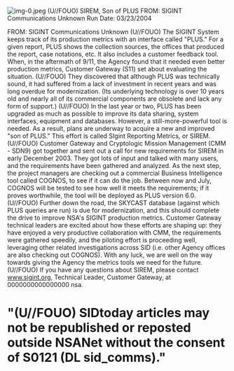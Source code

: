 ![img-0.jpeg](img-0.jpeg)
(U//FOUO) SIREM, Son of PLUS
FROM: SIGINT Communications
Unknown
Run Date: 03/23/2004

FROM: SIGINT Communications
Unknown
(U//FOUO) The SIGINT System keeps track of its production metrics with an interface called "PLUS." For a given report, PLUS shows the collection sources, the offices that produced the report, case notations, etc. It also includes a customer feedback tool. When, in the aftermath of 9/11, the Agency found that it needed even better production metrics, Customer Gateway (S11) set about evaluating the situation.
(U//FOUO) They discovered that although PLUS was technically sound, it had suffered from a lack of investment in recent years and was long overdue for modernization. (Its underlying technology is over 10 years old and nearly all of its commercial components are obsolete and lack any form of support.)
(U//FOUO) In the last year or two, PLUS has been upgraded as much as possible to improve its data sharing, system interfaces, equipment and databases. However, a still-more-powerful tool is needed. As a result, plans are underway to acquire a new and improved "son of PLUS." This effort is called SIgint Reporting Metrics, or SIREM.
(U//FOUO) Customer Gateway and Cryptologic Mission Management (CMM - SDN9) got together and sent out a call for new requirements for SIREM in early December 2003. They got lots of input and talked with many users, and the requirements have been gathered and analyzed. As the next step, the project managers are checking out a commercial Business Intelligence tool called COGNOS, to see if it can do the job. Between now and July, COGNOS will be tested to see how well it meets the requirements; if it proves worthwhile, the tool will be deployed as PLUS version 6.0.
(U//FOUO) Further down the road, the SKYCAST database (against which PLUS queries are run) is due for modernization, and this should complete the drive to improve NSA's SIGINT production metrics. Customer Gateway technical leaders are excited about how these efforts are shaping up: they have enjoyed a very productive collaboration with CMM, the requirements were gathered speedily, and the piloting effort is proceeding well, leveraging other related investigations across SID (i.e. other Agency offices are also checking out COGNOS). With any luck, we are well on the way towards giving the Agency the metrics tools we need for the future.
(U//FOUO) If you have any questions about SIREM, please contact www.sigint.org, Technical Leader, Customer Gateway, at 0000000000000000 nsa.

# "(U//FOUO) SIDtoday articles may not be republished or reposted outside NSANet without the consent of $\mathbf{S 0 1 2 1}$ (DL sid_comms)."

